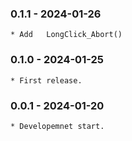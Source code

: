 ### 0.1.1 - 2024-01-26

    * Add   LongClick_Abort()

### 0.1.0 - 2024-01-25

    * First release.
    
### 0.0.1 - 2024-01-20

    * Developemnet start.